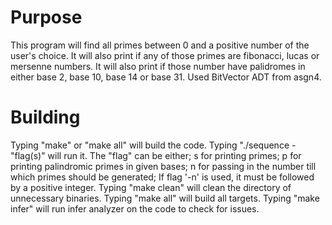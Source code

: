# Purpose 

This program will find all primes between 0 and a positive number of the user's choice. It will also print if any of those primes are fibonacci, lucas or mersenne numbers. It will also print if those number have palidromes in either base 2, base 10, base 14 or base 31.
Used BitVector ADT from asgn4.
# Building

Typing "make" or "make all" will build the code.
Typing "./sequence -"flag(s)" will run it.
The "flag" can be either;
s for printing primes; 
p for printing palindromic primes in given bases; 
n for passing in the number till which primes should be generated; 
If flag '-n' is used, it must be followed by a positive integer.
Typing "make clean" will clean the directory of unnecessary binaries.
Typing "make all" will build all targets.
Typing "make infer" will run infer analyzer on the code to check for issues.

